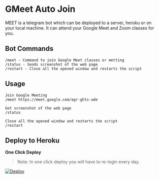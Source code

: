
# GMeet Auto Join

MEET is a telegram bot which can be deployed to a server, heroku or on your local machine. It can attend your Google Meet and Zoom classes for you.

## Bot Commands

    /meet - Command to join Google Meet classes or metting
    /status - Sends screenshot of the web page
    /restart - Close all the opened window and restarts the script
## Usage
	
    Join Google Meeting
    /meet https://meet.google.com/agr-ghts-ade
    
    Get screenshot of the web page
    /status

    Close all the opened window and restarts the script
    /restart

## Deploy to Heroku
**One Click Deploy**

> Note: In one click deploy you will have to re-login every day.


[![Deploy](https://www.herokucdn.com/deploy/button.svg)](https://heroku.com/deploy?template=https://github.com/death-angel-141/Gmeet-Auto-Join.git)


